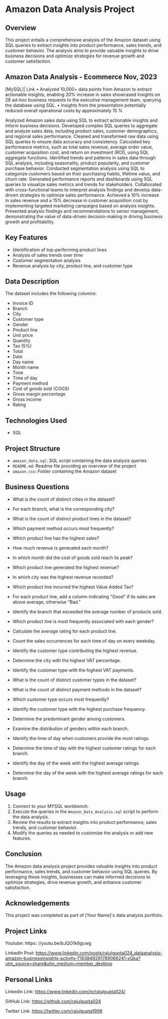 # Amazon Data Analysis Project

## Overview
This project entails a comprehensive analysis of the Amazon dataset using SQL queries to extract insights into product performance, sales trends, and customer behavior. The analysis aims to provide valuable insights to drive business decisions and optimize strategies for revenue growth and customer satisfaction.

## Amazon Data Analysis - Ecommerce	Nov, 2023
[MySQL]| Link
•	Analyzed 10,000+ data points from Amazon to extract actionable insights, enabling 20% increase in sales showcased Insights on 28 ad-hoc business requests to the executive management team, querying the database using SQL.
•	Insights from the presentation potentially reduced overall operational costs by approximately 15 % 

Analyzed Amazon sales data using SQL to extract actionable insights and inform business decisions.
Developed complex SQL queries to aggregate and analyze sales data, including product sales, customer demographics, and regional sales performance.
Cleaned and transformed raw data using SQL queries to ensure data accuracy and consistency.
Calculated key performance metrics, such as total sales revenue, average order value, customer acquisition cost, and return on investment (ROI), using SQL aggregate functions.
Identified trends and patterns in sales data through SQL analysis, including seasonality, product popularity, and customer purchase behavior.
Conducted segmentation analysis using SQL to categorize customers based on their purchasing habits, lifetime value, and churn rate.
Generated performance reports and dashboards using SQL queries to visualize sales metrics and trends for stakeholders.
Collaborated with cross-functional teams to interpret analysis findings and develop data-driven strategies to optimize sales performance.
Achieved a 10% increase in sales revenue and a 15% decrease in customer acquisition cost by implementing targeted marketing campaigns based on analysis insights.
Presented analysis findings and recommendations to senior management, demonstrating the value of data-driven decision-making in driving business growth and profitability.

## Key Features
- Identification of top-performing product lines
- Analysis of sales trends over time
- Customer segmentation analysis
- Revenue analysis by city, product line, and customer type

## Data Description
The dataset includes the following columns:
- Invoice ID
- Branch
- City
- Customer type
- Gender
- Product line
- Unit price
- Quantity
- Tax (5%)
- Total
- Date
- Day name
- Month name
- Time
- Time of day
- Payment method
- Cost of goods sold (COGS)
- Gross margin percentage
- Gross income
- Rating

## Technologies Used
- SQL

## Project Structure
- `amazon_data.sql`: SQL script containing the data analysis queries
- `README.md`: Readme file providing an overview of the project
- `amazon.csv`: Folder containing the Amazon dataset 

## Business Questions
- What is the count of distinct cities in the dataset?

- For each branch, what is the corresponding city?

- What is the count of distinct product lines in the dataset?

- Which payment method occurs most frequently?

- Which product line has the highest sales?

- How much revenue is generated each month?

- In which month did the cost of goods sold reach its peak?

- Which product line generated the highest revenue?

- In which city was the highest revenue recorded?

- Which product line incurred the highest Value Added Tax?

- For each product line, add a column indicating "Good" if its sales are above average, otherwise "Bad."

- Identify the branch that exceeded the average number of products sold.

- Which product line is most frequently associated with each gender?

- Calculate the average rating for each product line.

- Count the sales occurrences for each time of day on every weekday.

- Identify the customer type contributing the highest revenue.

- Determine the city with the highest VAT percentage.

- Identify the customer type with the highest VAT payments.

- What is the count of distinct customer types in the dataset?

- What is the count of distinct payment methods in the dataset?

- Which customer type occurs most frequently?

- Identify the customer type with the highest purchase frequency.

- Determine the predominant gender among customers.

- Examine the distribution of genders within each branch.

- Identify the time of day when customers provide the most ratings.

- Determine the time of day with the highest customer ratings for each branch.

- Identify the day of the week with the highest average ratings.

- Determine the day of the week with the highest average ratings for each branch.

## Usage
1. Connect to your MYSQL workbench.
2. Execute the queries in the `Amazon_Data_Analysis.sql` script to perform the data analysis.
3. Review the results to extract insights into product performance, sales trends, and customer behavior.
4. Modify the queries as needed to customize the analysis or add new features.

## Conclusion
The Amazon data analysis project provides valuable insights into product performance, sales trends, and customer behavior using SQL queries. By leveraging these insights, businesses can make informed decisions to optimize strategies, drive revenue growth, and enhance customer satisfaction.

## Acknowledgements
This project was completed as part of [Your Name]'s data analysis portfolio.

## Project Links

Youtube: https: //youtu.be/bJQO1k6gcwg

LinkedIn Post: https://www.linkedin.com/posts/rajulgupta024_dataanalysis-amazon-businessinsights-activity-7183849291789066241-xQka?utm_source=share&utm_medium=member_desktop

## Personal Links

Linkedin Link: https://www.linkedin.com/in/rajulgupta024/

GitHub Link: https://github.com/rajulgupta024

Twitter Link: https://twitter.com/rajulgupta1998
